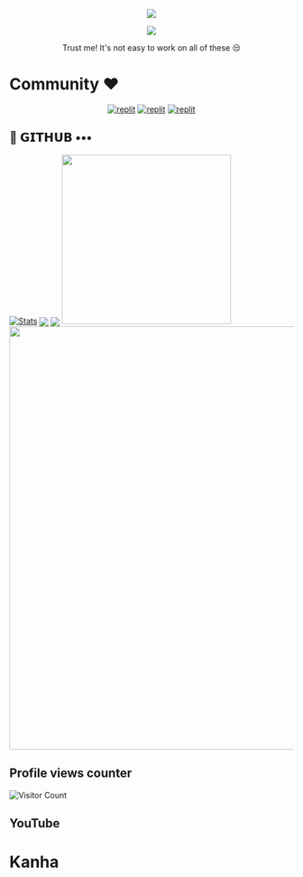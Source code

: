 
<p align="center">
  <a href="https://github.com/Soninkuwal/readme-typing-svg">
    <img src="https://readme-typing-svg.demolab.com/?lines=AIR%20PHEONIX%20SAKSHAM&font=Fira%20SemiBold&center=true&width=480&height=45&color=ff0000&vCenter=true&pause=1000&size=40" /></a>
</p>

<p align="center">
  <a href="https://github.com/Soninkuwal/readme-typing-svg">
    <img src="https://readme-typing-svg.demolab.com/?lines=Full-stack%20web%20app%20and%20BOT%20developer;Experienced%20UI%2FUX%20Designer;2%2B%20years%20of%20coding%20experience;Always%20learning%20new%20things;A.I%20DEVELOPER%20&font=Fira%20Code&center=true&width=500&height=45&color=f75c7e&vCenter=true&pause=1000&size=22" /></a>
</p>

<p align="center">
 Trust me! It's not easy to work on all of these 😒
</p>

# Community ❤️
</p>
<p align="center">
<a href="https://www.instagram.com/kanhakuwal?igshid=YmMyMTA2M2Y="><img alt="replit" src="https://img.shields.io/badge/-Instagram-orange?style=for-the-badge&logo=instagram&logoColor=white"/></a> <a href="https://telegram.me/Chatkanhabot"><img alt="replit" src="https://img.shields.io/badge/-Telegram-blue?style=for-the-badge&logo=telegram&logoColor=white"/></a>
<a href="https://youtube.com/@KANHAIYALALMEENAKUWAL?si=h3dCxUvAkberx5vU"><img alt="replit" src="https://img.shields.io/badge/-youtube-red?style=for-the-badge&logo=youtube&logoColor=white"/></a>
</p>

## 💜 𝗚𝗜𝗧𝗛𝗨𝗕 •••
[![Stats](https://github-readme-stats.vercel.app/api?username=Soninkuwal&hide=prs&count_public=true&show_icons=true&theme=algolia)](https://github.com/Soninkuwal/github-readme-stats)
<img src="https://github-readme-streak-stats.herokuapp.com?user=Soninkuwal&theme=tokyonight" align="center">
<img src="https://github-readme-stats.vercel.app/api/top-langs/?username=Soninkuwal&layout=compact&theme=tokyonight" align="center">
<img height=300 src="https://github-stats-alpha.vercel.app/api/?username=Soninkuwal&cc=000&tc=fff&ic=fff&bc=000">
<img width=750 src="https://github-profile-trophy.vercel.app/?username=Soninkuwal&theme=darkhub">


## Profile views counter
![Visitor Count](https://profile-counter.glitch.me/{Soninkuwal}/count.svg)


## YouTube 
# Kanha
